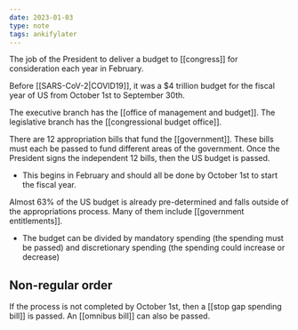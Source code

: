 ```yaml
---
date: 2023-01-03
type: note
tags: ankifylater
---
```


The job of the President to deliver a budget to [[congress]] for consideration each year in February.

Before [[SARS-CoV-2|COVID19]], it was a $4 trillion budget for the fiscal year of US from October 1st to September 30th.

The executive branch has the [[office of management and budget]].
The legislative branch has the [[congressional budget office]].

There are 12 appropriation bills that fund the [[government]]. These bills must each be passed to fund different areas of the government. Once the President signs the independent 12 bills, then the US budget is passed.
- This begins in February and should all be done by October 1st to start the fiscal year.

Almost 63% of the US budget is already pre-determined and falls outside of the appropriations process. Many of them include [[government entitlements]].
- The budget can be divided by mandatory spending (the spending must be passed) and discretionary spending (the spending could increase or decrease)

## Non-regular order
If the process is not completed by October 1st, then a [[stop gap spending bill]] is passed.
An [[omnibus bill]] can also be passed.
